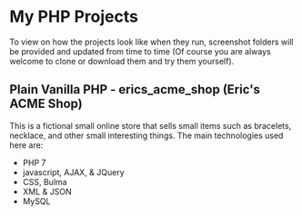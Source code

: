 # My PHP Projects
To view on how the projects look like when they run, screenshot folders will be provided and updated from time to time (Of course you are always welcome to clone or download them and try them yourself).<br>
## **Plain Vanilla PHP - erics_acme_shop  (Eric's ACME Shop)**<br>
This is a fictional small online store that sells small items such as bracelets, necklace, and other small interesting things. The main technologies used here are:<br>
	<ul>
		<li>PHP 7</li>
		<li>javascript, AJAX, & JQuery</li>
		<li>CSS, Bulma</li>
		<li>XML & JSON</li>
		<li>MySQL</li>
	</ul>


